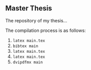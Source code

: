 ## Master Thesis

The repository of my thesis...

The compilation process is as follows:

1. `latex main.tex`
1. `bibtex main`
1. `latex main.tex`
1. `latex main.tex`
1. `dvipdfmx main`